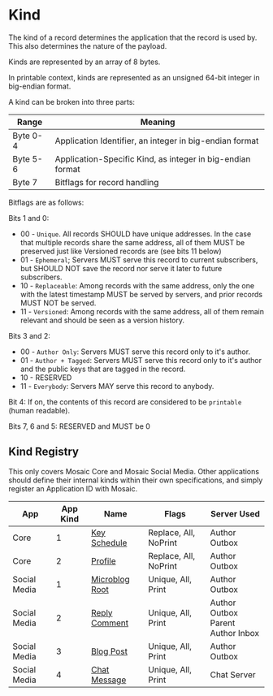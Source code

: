 # Kind

The kind of a record determines the application that the record is used by.
This also determines the nature of the payload.

Kinds are represented by an array of 8 bytes.

In printable context, kinds are represented as an unsigned 64-bit integer in
big-endian format.

A kind can be broken into three parts:

|Range|Meaning|
|-----|--------|
|Byte 0-4|Application Identifier, an integer in big-endian format|
|Byte 5-6|Application-Specific Kind, as integer in big-endian format|
|Byte 7|Bitflags for record handling|

Bitflags are as follows:

Bits 1 and 0:

* 00 - `Unique`. All records SHOULD have unique addresses. In the case that multiple
       records share the same address, all of them MUST be preserved just like
       Versioned records are (see bits 11 below)
* 01 - `Ephemeral`; Servers MUST serve this record to current subscribers, but
       SHOULD NOT save the record nor serve it later to future subscribers.
* 10 - `Replaceable`: Among records with the same address, only the one with the
       latest timestamp MUST be served by servers, and prior records MUST NOT be
       served.
* 11 - `Versioned`: Among records with the same address, all of them remain relevant
       and should be seen as a version history.

Bits 3 and 2:

* 00 - `Author Only`: Servers MUST serve this record only to it's author.
* 01 - `Author + Tagged`: Servers MUST serve this record only to it's author and the
       public keys that are tagged in the record.
* 10 - RESERVED
* 11 - `Everybody`: Servers MAY serve this record to anybody.

Bit 4: If on, the contents of this record are considered to be `printable` (human readable).

Bits 7, 6 and 5: RESERVED and MUST be 0

## Kind Registry

This only covers Mosaic Core and Mosaic Social Media. Other applications should define
their internal kinds within their own specifications, and simply register an Application
ID with Mosaic.


|App |App Kind|Name              |Flags             |Server Used|
|----|--------|------------------|------------------|-----------|
|Core| 1 |[Key Schedule](keyschedule.md)|Replace, All, NoPrint|Author Outbox|
|Core| 2 |[Profile](profile.md)|Replace, All, NoPrint|Author Outbox|
|Social Media| 1 |[Microblog Root](microblog.md)|Unique, All, Print |Author Outbox|
|Social Media| 2 |[Reply Comment](reply_comment.md)|Unique, All, Print |Author Outbox<br>Parent Author Inbox|
|Social Media| 3 |[Blog Post](blog.md)|Unique, All, Print |Author Outbox|
|Social Media| 4 |[Chat Message](chat.md)|Unique, All, Print |Chat Server|
